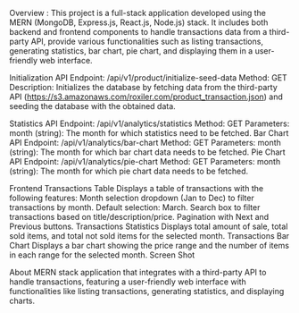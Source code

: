 Overview :
This project is a full-stack application developed using the MERN (MongoDB, Express.js, React.js, Node.js) stack. It includes both backend and frontend components to handle transactions data from a third-party API, provide various functionalities such as listing transactions, generating statistics, bar chart, pie chart, and displaying them in a user-friendly web interface.

Initialization API
Endpoint: /api/v1/product/initialize-seed-data
Method: GET
Description: Initializes the database by fetching data from the third-party API (https://s3.amazonaws.com/roxiler.com/product_transaction.json) and seeding the database with the obtained data.

Statistics API
Endpoint: /api/v1/analytics/statistics
Method: GET
Parameters:
month (string): The month for which statistics need to be fetched.
Bar Chart API
Endpoint: /api/v1/analytics/bar-chart
Method: GET
Parameters:
month (string): The month for which bar chart data needs to be fetched.
Pie Chart API
Endpoint: /api/v1/analytics/pie-chart
Method: GET
Parameters:
month (string): The month for which pie chart data needs to be fetched.


Frontend
Transactions Table
Displays a table of transactions with the following features:
Month selection dropdown (Jan to Dec) to filter transactions by month.
Default selection: March.
Search box to filter transactions based on title/description/price.
Pagination with Next and Previous buttons.
Transactions Statistics
Displays total amount of sale, total sold items, and total not sold items for the selected month.
Transactions Bar Chart
Displays a bar chart showing the price range and the number of items in each range for the selected month.
Screen Shot

About
MERN stack application that integrates with a third-party API to handle transactions, featuring a user-friendly web interface with functionalities like listing transactions, generating statistics, and displaying charts.
